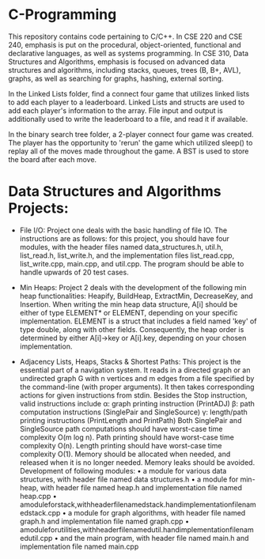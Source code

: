# C-Programming
This repository contains code pertaining to C/C++.
In CSE 220 and CSE 240, emphasis is put on the procedural, object-oriented, functional and declarative languages, as well as systems programming. 
In CSE 310, Data Structures and Algorithms, emphasis is focused on advanced data structures and algorithms, including stacks, queues, trees (B, B+, AVL), graphs, as well as searching for graphs, hashing, external sorting.

In the Linked Lists folder, find a connect four game that utilizes linked lists to add each player to a leaderboard. Linked Lists and structs are used to add each player's information to the array. File input and output is additionally used to write the leaderboard to a file, and read it if available.

In the binary search tree folder, a 2-player connect four game was created. The player has the opportunity to 'rerun' the game which utilized sleep() to replay all of the moves made throughout the game. A BST is used to store the board after each move.

# Data Structures and Algorithms Projects:
- File I/O:
Project one deals with the basic handling of file IO. The instructions are as follows: for this project, you should have four modules, with the header files named data_structures.h, util.h, list_read.h, list_write.h, and the implementation files list_read.cpp, list_write.cpp, main.cpp, and util.cpp. The program should be able to handle upwards of 20 test cases.
  
- Min Heaps:
Project 2 deals with the development of the following min heap functionalities: Heapify, BuildHeap, ExtractMin, DecreaseKey, and Insertion. When writing the min heap data structure, A[i] should be either of type ELEMENT* or ELEMENT, depending on your specific implementation. ELEMENT is a struct that includes a field named 'key' of type double, along with other
fields. Consequently, the heap order is determined by either A[i]->key or A[i].key, depending on your chosen implementation.

- Adjacency Lists, Heaps, Stacks & Shortest Paths:
This project is the essential part of a navigation system. It reads in a directed graph or an undirected graph G with n vertices and m edges from a file specified by the command-line (with proper arguments). It then takes corresponding actions for given instructions from stdin. Besides the Stop instruction, valid instructions include
  α: graph printing instruction (PrintADJ)
  β: path computation instructions (SinglePair and SingleSource)
  γ: length/path printing instructions (PrintLength and PrintPath)
Both SinglePair and SingleSource path computations should have worst-case time complexity O(m log n). Path printing should have worst-case time complexity O(n). Length printing should have worst-case time complexity O(1). Memory should be allocated when needed, and released when it is no longer needed. Memory leaks should be avoided.
Development of following modules:
  • a module for various data structures, with header file named data structures.h
  • a module for min-heap, with header file named heap.h and implementation file named heap.cpp
  • amoduleforstack,withheaderfilenamedstack.handimplementationfilenamedstack.cpp
  • a module for graph algorithms, with header file named graph.h and implementation file
  named graph.cpp
  • amoduleforutilities,withheaderfilenamedutil.handimplementationfilenamedutil.cpp
  • and the main program, with header file named main.h and implementation file named main.cpp
